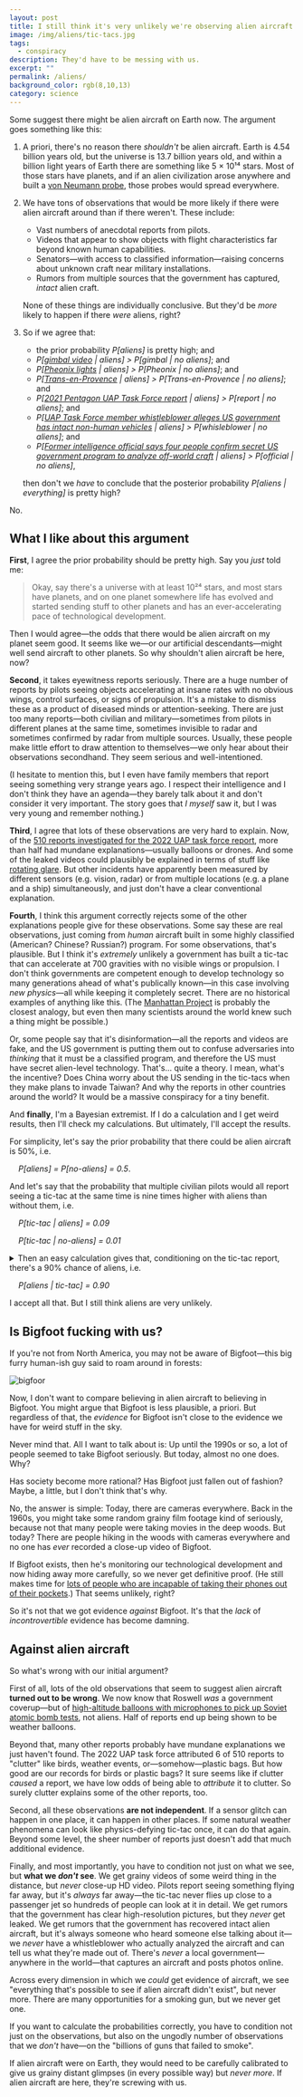 ```yaml
---
layout: post
title: I still think it's very unlikely we're observing alien aircraft
image: /img/aliens/tic-tacs.jpg
tags:
  - conspiracy
description: They'd have to be messing with us.
excerpt: ""
permalink: /aliens/
background_color: rgb(8,10,13)
category: science
---
```


Some suggest there might be alien aircraft on Earth now. The argument goes something like this:

1. A priori, there's no reason there *shouldn't* be alien aircraft. Earth is 4.54 billion years old, but the universe is 13.7 billion years old, and within a billion light years of Earth there are something like 5 × 10¹⁴ stars. Most of those stars have planets, and if an alien civilization arose anywhere and built a [von Neumann probe](https://en.wikipedia.org/wiki/Self-replicating_spacecraft), those probes would spread everywhere.
  
2. We have tons of observations that would be more likely if there were alien aircraft around than if there weren't. These include:  

   - Vast numbers of anecdotal reports from pilots.    
   - Videos that appear to show objects with flight characteristics far beyond known human capabilities.
   - Senators—with access to classified information—raising concerns about unknown craft near military installations.    
   - Rumors from multiple sources that the government has captured, *intact* alien craft.  
  
   None of these things are individually conclusive. But they'd be *more* likely to happen if there *were* aliens, right?
  
3. So if we agree that:
  
   - the prior probability <var>P[aliens]</var> is pretty high; and 
   - <var>P[<a href="https://en.wikipedia.org/wiki/Pentagon_UFO_videos">gimbal video</a> | aliens] > P[gimbal | no aliens]</var>; and
   - <var>P[<a href="https://en.wikipedia.org/wiki/Phoenix_Lights">Pheonix lights</a> | aliens] > P[Pheonix | no aliens]</var>; and
   - <var>P[<a href="https://en.wikipedia.org/wiki/Trans-en-Provence_case">Trans-en-Provence</a> | aliens] > P[Trans-en-Provence | no aliens]</var>; and
   - <var>P[<a href="https://www.dni.gov/index.php/newsroom/reports-publications/reports-publications-2021/item/2223-preliminary-assessment-unidentified-aerial-phenomena">2021 Pentagon UAP Task Force report</a> | aliens] > P[report | no aliens]</var>; and
   - <var>P[<a href="https://thedebrief.org/intelligence-officials-say-u-s-has-retrieved-non-human-craft/">UAP Task Force member whistleblower alleges US government has intact non-human vehicles</a> | aliens] > P[whisleblower | no aliens]</var>; and
   - <var>P[<a href="https://www.politico.com/news/magazine/2023/06/03/ufo-crash-materials-intelligence-00100077">Former intelligence official says four people confirm secret US government program to analyze off-world craft</a> | aliens] > P[official | no aliens]</var>,  
   
   then don't we *have* to conclude that the posterior probability <var>P[aliens | everything]</var> is pretty high?

No.

## What I like about this argument

**First**, I agree the prior probability should be pretty high. Say you *just* told me:

> Okay, say there's a universe with at least 10²⁴ stars, and most stars have planets, and on one planet somewhere life has evolved and started sending stuff to other planets and has an ever-accelerating pace of technological development.

Then I would agree—the odds that there would be alien aircraft on my planet seem good. It seems like we—or our artificial descendants—might well send aircraft to other planets. So why shouldn't alien aircraft be here, now?

**Second**, it takes eyewitness reports seriously. There are a huge number of reports by pilots seeing objects accelerating at insane rates with no obvious wings, control surfaces, or signs of propulsion. It's a mistake to dismiss these as a product of diseased minds or attention-seeking. There are just too many reports—both civilian and military—sometimes from pilots in different planes at the same time, sometimes invisible to radar and sometimes confirmed by radar from multiple sources. Usually, these people make little effort to draw attention to themselves—we only hear about their observations secondhand. They seem serious and well-intentioned.

(I hesitate to mention this, but I even have family members that report seeing something very strange years ago. I respect their intelligence and I don't think they have an agenda—they barely talk about it and don't consider it very important. The story goes that *I myself* saw it, but I was very young and remember nothing.)

**Third**, I agree that lots of these observations are very hard to explain. Now, of the [510 reports investigated for the 2022 UAP task force report](https://www.dni.gov/files/ODNI/documents/assessments/Unclassified-2022-Annual-Report-UAP.pdf), more than half had mundane explanations—usually balloons or drones. And some of the leaked videos could plausibly be explained in terms of stuff like [rotating glare](https://www.youtube.com/watch?v=qsEjV8DdSbs). But other incidents have apparently been measured by different sensors (e.g. vision, radar) or from multiple locations (e.g. a plane and a ship) simultaneously, and just don't have a clear conventional explanation.

**Fourth**, I think this argument correctly rejects some of the other explanations people give for these observations. Some say these are real observations, just coming from *human* aircraft built in some highly classified (American? Chinese? Russian?) program. For some observations, that's plausible. But I think it's *extremely* unlikely a government has built a tic-tac that can accelerate at 700 gravities with no visible wings or propulsion. I don't think governments are competent enough to develop technology so many generations ahead of what's publically known—in this case involving *new physics*—all while keeping it completely secret. There are no historical examples of anything like this. (The [Manhattan Project](/nukes/) is probably the closest analogy, but even then many scientists around the world knew such a thing might be possible.)

Or, some people say that it's disinformation—all the reports and videos are fake, and the US government is putting them out to confuse adversaries into *thinking* that it must be a classified program, and therefore the US must have secret alien-level technology. That's... quite a theory. I mean, what's the incentive? Does China worry about the US sending in the tic-tacs when they make plans to invade Taiwan? And why the reports in other countries around the world? It would be a massive conspiracy for a tiny benefit.

And **finally**, I'm a Bayesian extremist. If I do a calculation and I get weird results, then I'll check my calculations. But ultimately, I'll accept the results.

For simplicity, let's say the prior probability that there could be alien aircraft is 50%, i.e.

    <var>P[aliens] = P[no-aliens] = 0.5</var>.

And let's say that the probability that multiple civilian pilots would all report seeing a tic-tac at the same time is nine times higher with aliens than without them, i.e.

    <var>P[tic-tac | aliens] = 0.09</var>

    <var>P[tic-tac | no-aliens] = 0.01</var>

<details markdown="1">
<summary>Then an easy calculation gives that, conditioning on the tic-tac report, there's a 90% chance of aliens, i.e.</summary>
<var>P[aliens, tic-tac] = P[aliens] P[tic-tac | aliens] = 0.5 × 0.09 = 0.045</var>

<var>P[no-aliens, tic-tac] = P[no-aliens] P[tic-tac | no-aliens] = 0.5 × 0.01 = 0.005<var>

<var>P[tic-tac] = P[aliens, tic-tac] + P[no-aliens, tic-tac]</var>

    <var>= 0.045 + 0.005</var>

    <var>= 0.050</var>

<var>P[aliens | tic-tac] = P[aliens, tic-tac] / P[tic-tac] = 0.045 / 0.050 = 0.90</var>
</details>

    <var>P[aliens | tic-tac] = 0.90</var>

I accept all that. But I still think aliens are very unlikely.

## Is Bigfoot fucking with us?

If you're not from North America, you may not be aware of Bigfoot—this big furry human-ish guy said to roam around in forests:

![bigfoor](/img/aliens/Patterson–Gimlin_film_frame_352.jpg)

Now, I don't want to compare believing in alien aircraft to believing in Bigfoot. You might argue that Bigfoot is less plausible, a priori. But regardless of that, the *evidence* for Bigfoot isn't close to the evidence we have for weird stuff in the sky.

Never mind that. All I want to talk about is: Up until the 1990s or so, a lot of people seemed to take Bigfoot seriously. But today, almost no one does. Why?

Has society become more rational? Has Bigfoot just fallen out of fashion? Maybe, a little, but I don't think that's why.

No, the answer is simple: Today, there are cameras everywhere. Back in the 1960s, you might take some random grainy film footage kind of seriously, because not that many people were taking movies in the deep woods. But today? There are people hiking in the woods with cameras everywhere and no one has *ever* recorded a close-up video of Bigfoot.

If Bigfoot exists, then he's monitoring our technological development and now hiding away more carefully, so we never get definitive proof. (He still makes time for [lots of people who are incapable of taking their phones out of their pockets](https://bfro.net/GDB/default.asp).) That seems unlikely, right?

So it's not that we got evidence *against* Bigfoot. It's that the *lack* of *incontrovertible* evidence has become damning.

## Against alien aircraft

So what's wrong with our initial argument?

First of all, lots of the old observations that seem to suggest alien aircraft **turned out to be wrong**. We now know that Roswell *was* a government coverup—but of [high-altitude balloons with microphones to pick up Soviet atomic bomb tests](https://en.wikipedia.org/wiki/Project_Mogul), not aliens. Half of reports end up being shown to be weather balloons.

Beyond that, many other reports probably have mundane explanations we just haven't found. The 2022 UAP task force attributed 6 of 510 reports to "clutter" like birds, weather events, or—somehow—plastic bags. But how good are our records for birds or plastic bags? It sure seems like if clutter *caused* a report, we have low odds of being able to *attribute* it to clutter. So surely clutter explains some of the other reports, too.

Second, all these observations **are not independent**. If a sensor glitch can happen in one place, it can happen in other places. If some natural weather phenomena can look like physics-defying tic-tac once, it can do that again. Beyond some level, the sheer number of reports just doesn't add that much additional evidence.

Finally, and most importantly, you have to condition not just on what we see, but **what we *don't* see**. We get grainy videos of some weird thing in the distance, but *never* close-up HD video. Pilots report seeing something flying far away, but it's *always* far away—the tic-tac never flies up close to a passenger jet so hundreds of people can look at it in detail. We get rumors that the government has clear high-resolution pictures, but they *never* get leaked. We get rumors that the government has recovered intact alien aircraft, but it's always someone who heard someone else talking about it—we *never* have a whistleblower who actually analyzed the aircraft and can tell us what they're made out of. There's *never* a local government—anywhere in the world—that captures an aircraft and posts photos online.

Across every dimension in which we *could* get evidence of aircraft, we see "everything that's possible to see if alien aircraft didn't exist", but never more. There are many opportunities for a smoking gun, but we never get one.

If you want to calculate the probabilities correctly, you have to condition not just on the observations, but also on the ungodly number of observations that we *don't* have—on the "billions of guns that failed to smoke".

If alien aircraft were on Earth, they would need to be carefully calibrated to give us grainy distant glimpses (in every possible way) but *never more*. If alien aircraft are here, they're screwing with us.